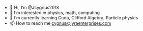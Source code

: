 - 👋 Hi, I’m @Jcygnus2018
- 👀 I’m interested in physics, math, computing
- 🌱 I’m currently learning Cuda, Clifford Algebra, Particle physics
- 📫 How to reach me cygnus@lyraenterprises.com

<!---
Jcygnus2018/Jcygnus2018 is a ✨ special ✨ repository because its `README.md` (this file) appears on your GitHub profile.
You can click the Preview link to take a look at your changes.
--->
